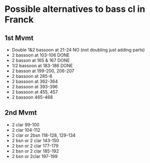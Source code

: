 # Possible alternatives to bass cl in Franck

## 1st Mvmt

* Double 1&2 bassoon at 21-24 NO (not doubling just adding parts)
* 2 bassoon at 103-106  DONE
* 2 basson at 165 & 167 DONE
* 1/2 bassoon at 183-186 DONE
* 2 basson at 199-200, 206-207
* 2 bassoon at 285-6
* 2 bassoon at 362-364
* 2 bassoon at 393-396
* 2 bassoon at 455, 457
* 2 bassoon 465-468

## 2nd Mvmt 
* 2 clar 99-100
* 2 clar 104-112
* 2 clar or 2bsn 118-128, 129-134
* 2 bsn or 2 clar 143-150
* 2 bsn or 2 clar 177-179
* 2 bsn or 2 clar 185-192
* 2 bsn or 2clar 197-199
